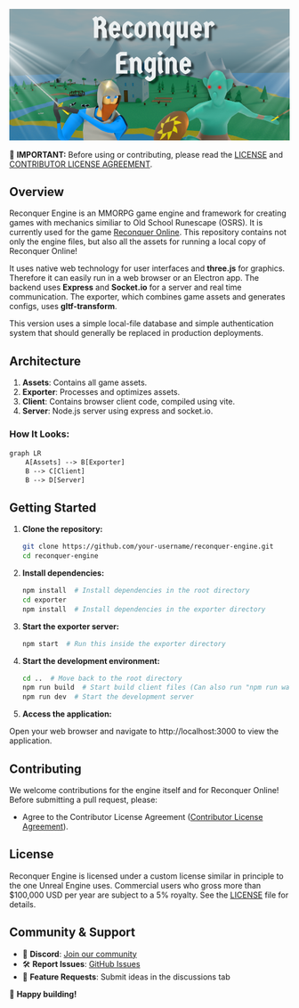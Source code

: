 ![alt text](https://github.com/ReconquerOnline/reconquer-engine/blob/master/header.png?raw=true)

🚨 **IMPORTANT:** Before using or contributing, please read the [LICENSE](LICENSE) and [CONTRIBUTOR LICENSE AGREEMENT](CONTRIBUTOR_LICENSE_AGREEMENT.md).

## Overview

Reconquer Engine is an MMORPG game engine and framework for creating games with mechanics similiar to Old School Runescape (OSRS). It is currently used for the game [Reconquer Online](https://news.reconquer.online/). This repository contains not only the engine files, but also all the assets for running a local copy of Reconquer Online!

It uses native web technology for user interfaces and **three.js** for graphics. Therefore it can easily run in a web browser or an Electron app. The backend uses **Express** and **Socket.io** for a server and real time communication. The exporter, which combines game assets and generates configs, uses **gltf-transform**.

This version uses a simple local-file database and simple authentication system that should generally be replaced in production deployments.

## Architecture

1. **Assets**: Contains all game assets.
2. **Exporter**: Processes and optimizes assets.
3. **Client**: Contains browser client code, compiled using vite.
4. **Server**: Node.js server using express and socket.io.

### How It Looks:
```mermaid
graph LR
    A[Assets] --> B[Exporter]
    B --> C[Client]
    B --> D[Server]
```

## Getting Started

1. **Clone the repository:**
   ```bash
   git clone https://github.com/your-username/reconquer-engine.git
   cd reconquer-engine
   ```
2. **Install dependencies:**
   ```bash
   npm install  # Install dependencies in the root directory
   cd exporter
   npm install  # Install dependencies in the exporter directory
   ```
3. **Start the exporter server:**
   ```bash
   npm start  # Run this inside the exporter directory
   ```
4. **Start the development environment:**
   ```bash
   cd ..  # Move back to the root directory
   npm run build  # Start build client files (Can also run "npm run watch" in a separate terminal)
   npm run dev  # Start the development server
   ```
5. **Access the application:**

Open your web browser and navigate to http://localhost:3000 to view the application.

## Contributing

We welcome contributions for the engine itself and for Reconquer Online! Before submitting a pull request, please:

- Agree to the Contributor License Agreement ([Contributor License Agreement](Contributor_License_Agreement.md)).

## License

Reconquer Engine is licensed under a custom license similar in principle to the one Unreal Engine uses. Commercial users who gross more than $100,000 USD per year are subject to a 5% royalty. See the [LICENSE](LICENSE.md) file for details.

## Community & Support

- 📢 **Discord**: [Join our community](https://discord.gg/5VqPUfdMn9)
- 🛠 **Report Issues**: [GitHub Issues](https://github.com/ReconquerOnline/reconquer-engine/issues)
- 🌱 **Feature Requests**: Submit ideas in the discussions tab

🚀 **Happy building!**
